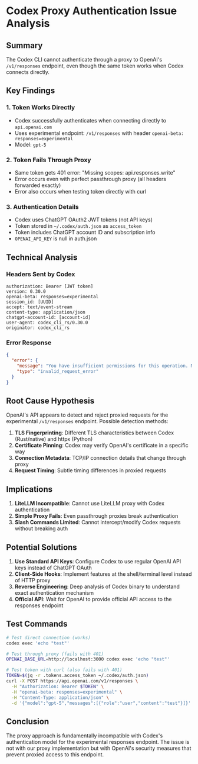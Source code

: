 # Codex Proxy Authentication Issue Analysis

## Summary
The Codex CLI cannot authenticate through a proxy to OpenAI's `/v1/responses` endpoint, even though the same token works when Codex connects directly.

## Key Findings

### 1. Token Works Directly
- Codex successfully authenticates when connecting directly to `api.openai.com`
- Uses experimental endpoint: `/v1/responses` with header `openai-beta: responses=experimental`
- Model: `gpt-5`

### 2. Token Fails Through Proxy
- Same token gets 401 error: "Missing scopes: api.responses.write"
- Error occurs even with perfect passthrough proxy (all headers forwarded exactly)
- Error also occurs when testing token directly with curl

### 3. Authentication Details
- Codex uses ChatGPT OAuth2 JWT tokens (not API keys)
- Token stored in `~/.codex/auth.json` as `access_token`
- Token includes ChatGPT account ID and subscription info
- `OPENAI_API_KEY` is null in auth.json

## Technical Analysis

### Headers Sent by Codex
```
authorization: Bearer [JWT token]
version: 0.30.0
openai-beta: responses=experimental
session_id: [UUID]
accept: text/event-stream
content-type: application/json
chatgpt-account-id: [account-id]
user-agent: codex_cli_rs/0.30.0
originator: codex_cli_rs
```

### Error Response
```json
{
  "error": {
    "message": "You have insufficient permissions for this operation. Missing scopes: api.responses.write.",
    "type": "invalid_request_error"
  }
}
```

## Root Cause Hypothesis

OpenAI's API appears to detect and reject proxied requests for the experimental `/v1/responses` endpoint. Possible detection methods:

1. **TLS Fingerprinting**: Different TLS characteristics between Codex (Rust/native) and httpx (Python)
2. **Certificate Pinning**: Codex may verify OpenAI's certificate in a specific way
3. **Connection Metadata**: TCP/IP connection details that change through proxy
4. **Request Timing**: Subtle timing differences in proxied requests

## Implications

1. **LiteLLM Incompatible**: Cannot use LiteLLM proxy with Codex authentication
2. **Simple Proxy Fails**: Even passthrough proxies break authentication
3. **Slash Commands Limited**: Cannot intercept/modify Codex requests without breaking auth

## Potential Solutions

1. **Use Standard API Keys**: Configure Codex to use regular OpenAI API keys instead of ChatGPT OAuth
2. **Client-Side Hooks**: Implement features at the shell/terminal level instead of HTTP proxy
3. **Reverse Engineering**: Deep analysis of Codex binary to understand exact authentication mechanism
4. **Official API**: Wait for OpenAI to provide official API access to the responses endpoint

## Test Commands

```bash
# Test direct connection (works)
codex exec 'echo "test"'

# Test through proxy (fails with 401)
OPENAI_BASE_URL=http://localhost:3000 codex exec 'echo "test"'

# Test token with curl (also fails with 401)
TOKEN=$(jq -r .tokens.access_token ~/.codex/auth.json)
curl -X POST https://api.openai.com/v1/responses \
  -H "Authorization: Bearer $TOKEN" \
  -H "openai-beta: responses=experimental" \
  -H "Content-Type: application/json" \
  -d '{"model":"gpt-5","messages":[{"role":"user","content":"test"}]}'
```

## Conclusion

The proxy approach is fundamentally incompatible with Codex's authentication model for the experimental responses endpoint. The issue is not with our proxy implementation but with OpenAI's security measures that prevent proxied access to this endpoint.